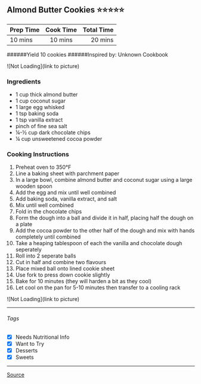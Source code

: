 ## Almond Butter Cookies :star::star::star::star::star:

| Prep Time  | Cook Time    | Total Time  |
| ---------- |:------------:| -----------:|
| 10 mins    | 10 mins      | 20 mins     |


######Yield 10 cookies
######Inspired by: Unknown Cookbook

![Not Loading](link to picture)

### Ingredients

* 1 cup thick almond butter
* 1 cup coconut sugar
* 1 large egg whisked
* 1 tsp baking soda
* 1 tsp vanilla extract
* pinch of fine sea salt
* ¼-½ cup dark chocolate chips
* ¼ cup unsweetened cocoa powder



### Cooking Instructions

1. Preheat oven to 350°F
2. Line a baking sheet with parchment paper
3. In a large bowl, combine almond butter and coconut sugar using a large wooden spoon
4. Add the egg and mix until well combined
5. Add baking soda, vanilla extract, and salt
6. Mix until well combined
7. Fold in the chocolate chips 
8. Form the dough into a ball and divide it in half, placing half the dough on a plate
9. Add the cocoa powder to the other half of the dough and mix with hands completely until combined
10. Take a heaping tablespoon of each the vanilla and chocolate dough seperately
11. Roll into 2 seperate balls
12. Cut in half and combine two flavours
13. Place mixed ball onto lined cookie sheet
14. Use fork to press down cookie slightly
15. Bake for 10 minutes (they will harden a bit as they cool)
16. Let cool on the pan for 5-10 minutes then transfer to a cooling rack


![Not Loading](link to picture)

---

###### Tags
- [x] Needs Nutritional Info
- [x] Want to Try
- [x] Desserts
- [x] Sweets

---

[Source]()

